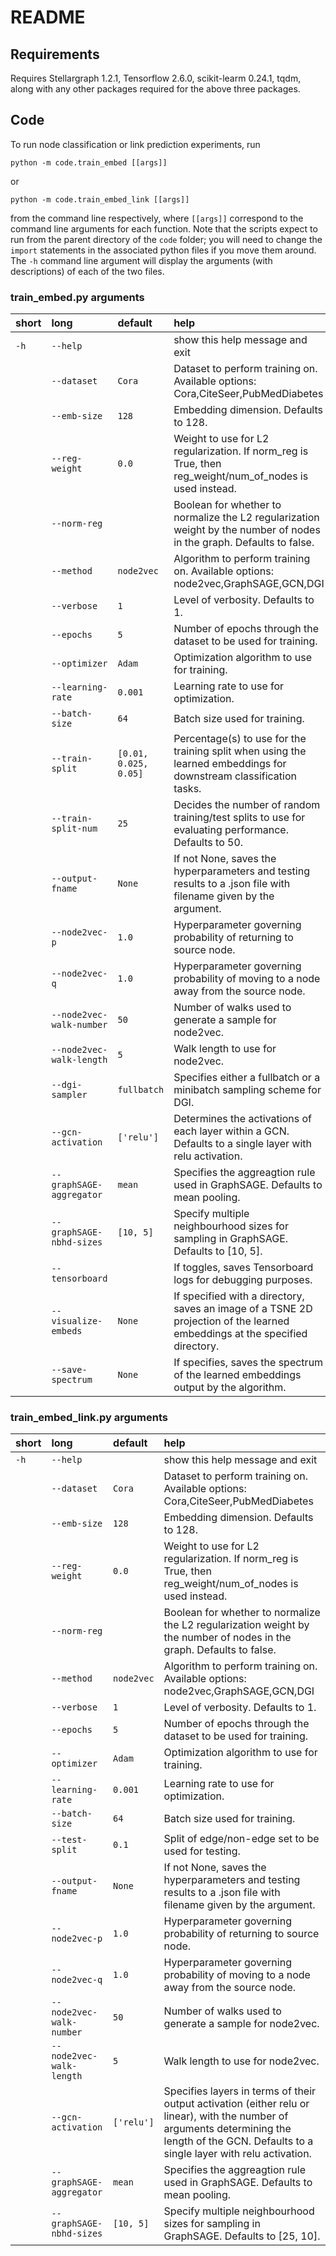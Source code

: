 # README

## Requirements

Requires Stellargraph 1.2.1, Tensorflow 2.6.0, scikit-learm 0.24.1, tqdm, along
with any other packages required for the above three packages.

## Code

To run node classification or link prediction experiments, run 

```
python -m code.train_embed [[args]]
```

or 

```
python -m code.train_embed_link [[args]]
```

from the command line respectively, where `[[args]]` correspond to the
command line arguments
for each function. Note that the scripts expect to run from the parent
directory of the `code` folder; you will need to change the `import` 
statements in the associated python files if you move them around. The
`-h` command line argument will display the arguments (with descriptions)
of each of the two files.

### train_embed.py arguments

|short|long|default|help|
| :--- | :--- | :--- | :--- |
|`-h`|`--help`||show this help message and exit|
||`--dataset`|`Cora`|Dataset to perform training on. Available options: Cora,CiteSeer,PubMedDiabetes|
||`--emb-size`|`128`|Embedding dimension. Defaults to 128.|
||`--reg-weight`|`0.0`|Weight to use for L2 regularization. If norm_reg is True, then reg_weight/num_of_nodes is used instead.|
||`--norm-reg`||Boolean for whether to normalize the L2 regularization weight by the number of nodes in the graph. Defaults to false.|
||`--method`|`node2vec`|Algorithm to perform training on. Available options: node2vec,GraphSAGE,GCN,DGI|
||`--verbose`|`1`|Level of verbosity. Defaults to 1.|
||`--epochs`|`5`|Number of epochs through the dataset to be used for training.|
||`--optimizer`|`Adam`|Optimization algorithm to use for training.|
||`--learning-rate`|`0.001`|Learning rate to use for optimization.|
||`--batch-size`|`64`|Batch size used for training.|
||`--train-split`|`[0.01, 0.025, 0.05]`|Percentage(s) to use for the training split when using the learned embeddings for downstream classification tasks.|
||`--train-split-num`|`25`|Decides the number of random training/test splits to use for evaluating performance. Defaults to 50.|
||`--output-fname`|`None`|If not None, saves the hyperparameters and testing results to a .json file with filename given by the argument.|
||`--node2vec-p`|`1.0`|Hyperparameter governing probability of returning to source node.|
||`--node2vec-q`|`1.0`|Hyperparameter governing probability of moving to a node away from the source node.|
||`--node2vec-walk-number`|`50`|Number of walks used to generate a sample for node2vec.|
||`--node2vec-walk-length`|`5`|Walk length to use for node2vec.|
||`--dgi-sampler`|`fullbatch`|Specifies either a fullbatch or a minibatch sampling scheme for DGI.|
||`--gcn-activation`|`['relu']`|Determines the activations of each layer within a GCN. Defaults to a single layer with relu activation.|
||`--graphSAGE-aggregator`|`mean`|Specifies the aggreagtion rule used in GraphSAGE. Defaults to mean pooling.|
||`--graphSAGE-nbhd-sizes`|`[10, 5]`|Specify multiple neighbourhood sizes for sampling in GraphSAGE. Defaults to [10, 5].|
||`--tensorboard`||If toggles, saves Tensorboard logs for debugging purposes.|
||`--visualize-embeds`|`None`|If specified with a directory, saves an image of a TSNE 2D projection of the learned embeddings at the specified directory.|
||`--save-spectrum`|`None`|If specifies, saves the spectrum of the learned embeddings output by the algorithm.|

### train_embed_link.py arguments

|short|long|default|help|
| :--- | :--- | :--- | :--- |
|`-h`|`--help`||show this help message and exit|
||`--dataset`|`Cora`|Dataset to perform training on. Available options: Cora,CiteSeer,PubMedDiabetes|
||`--emb-size`|`128`|Embedding dimension. Defaults to 128.|
||`--reg-weight`|`0.0`|Weight to use for L2 regularization. If norm_reg is True, then reg_weight/num_of_nodes is used instead.|
||`--norm-reg`||Boolean for whether to normalize the L2 regularization weight by the number of nodes in the graph. Defaults to false.|
||`--method`|`node2vec`|Algorithm to perform training on. Available options: node2vec,GraphSAGE,GCN,DGI|
||`--verbose`|`1`|Level of verbosity. Defaults to 1.|
||`--epochs`|`5`|Number of epochs through the dataset to be used for training.|
||`--optimizer`|`Adam`|Optimization algorithm to use for training.|
||`--learning-rate`|`0.001`|Learning rate to use for optimization.|
||`--batch-size`|`64`|Batch size used for training.|
||`--test-split`|`0.1`|Split of edge/non-edge set to be used for testing.|
||`--output-fname`|`None`|If not None, saves the hyperparameters and testing results to a .json file with filename given by the argument.|
||`--node2vec-p`|`1.0`|Hyperparameter governing probability of returning to source node.|
||`--node2vec-q`|`1.0`|Hyperparameter governing probability of moving to a node away from the source node.|
||`--node2vec-walk-number`|`50`|Number of walks used to generate a sample for node2vec.|
||`--node2vec-walk-length`|`5`|Walk length to use for node2vec.|
||`--gcn-activation`|`['relu']`|Specifies layers in terms of their output activation (either relu or linear), with the number of arguments determining the length of the GCN. Defaults to a single layer with relu activation.|
||`--graphSAGE-aggregator`|`mean`|Specifies the aggreagtion rule used in GraphSAGE. Defaults to mean pooling.|
||`--graphSAGE-nbhd-sizes`|`[10, 5]`|Specify multiple neighbourhood sizes for sampling in GraphSAGE. Defaults to [25, 10].|
